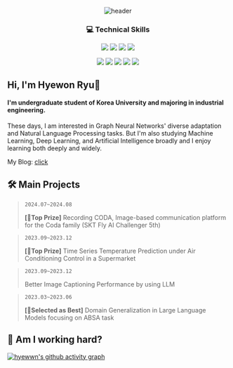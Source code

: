 <div align=center>

  
![header](https://capsule-render.vercel.app/api?type=soft&color=gradient&customColorList=27&height=150&section=header&text=I'm%20Hyewon!&fontSize=80)

### 💻 Technical Skills
<img src="https://img.shields.io/badge/PYTHON-3776AB?logo=Python&logoColor=ffffff&style=for-the-badge"> <img src="https://img.shields.io/badge/PyTorch-EE4C2C?logo=Pytorch&logoColor=ffffff&style=for-the-badge"> <img src="https://img.shields.io/badge/MySQL-4479A1?logo=Mysql&logoColor=ffffff&style=for-the-badge"> <img src="https://img.shields.io/badge/R-276DC3?logo=R&logoColor=ffffff&style=for-the-badge">

<img src="https://img.shields.io/badge/FastAPI-009688?logo=Fastapi&logoColor=ffffff&style=for-the-badge"> <img src="https://img.shields.io/badge/Docker-2496ED?logo=Docker&logoColor=ffffff&style=for-the-badge"> <img src="https://img.shields.io/badge/AWS-FF9900?logo=Amazonwebservices&logoColor=ffffff&style=for-the-badge"> <img src="https://img.shields.io/badge/GIT-F05032?logo=Git&logoColor=ffffff&style=for-the-badge"> <img src="https://img.shields.io/badge/GitHub-181717?logo=Github&logoColor=ffffff&style=for-the-badge">

</div>


## Hi, I'm Hyewon Ryu👋

#### I'm undergraduate student of Korea University and majoring in industrial engineering.
These days, I am interested in Graph Neural Networks' diverse adaptation and Natural Language Processing tasks. But I'm also studying Machine Learning, Deep Learning, and Artificial Intelligence broadly and I enjoy learning both deeply and widely.

My Blog: [click](https://hyewwn.github.io/)


## 🛠️ Main Projects
> `2024.07~2024.08`
>
> **[🥇Top Prize]** Recording CODA, Image-based communication platform for the Coda family (SKT Fly AI Challenger 5th)


> `2023.09~2023.12`
>
> **[🥇Top Prize]** Time Series Temperature Prediction under Air Conditioning Control in a Supermarket

> `2023.09~2023.12`
>
> Better Image Captioning Performance by using LLM

> `2023.03~2023.06`
>
> **[🥇Selected as Best]** Domain Generalization in Large Language Models focusing on ABSA task



## 🌟 Am I working hard?

[![hyewwn's github activity graph](https://github-readme-activity-graph.vercel.app/graph?username=hyewwn&theme=github-compact)](https://github.com/ashutosh00710/github-readme-activity-graph)



<!--
**hyewwn/hyewwn** is a ✨ _special_ ✨ repository because its `README.md` (this file) appears on your GitHub profile.

Here are some ideas to get you started:

- 🔭 I’m currently working on ...
- 🌱 I’m currently learning ...
- 👯 I’m looking to collaborate on ...
- 🤔 I’m looking for help with ...
- 💬 Ask me about ...
- 📫 How to reach me: ...
- 😄 Pronouns: ...
- ⚡ Fun fact: ...
-->
